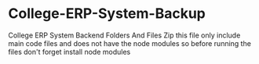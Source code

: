 # College-ERP-System-Backup
College  ERP System Backend Folders And Files Zip
this file only include main code files and does not have the node modules so before running the files don't forget install node modules
